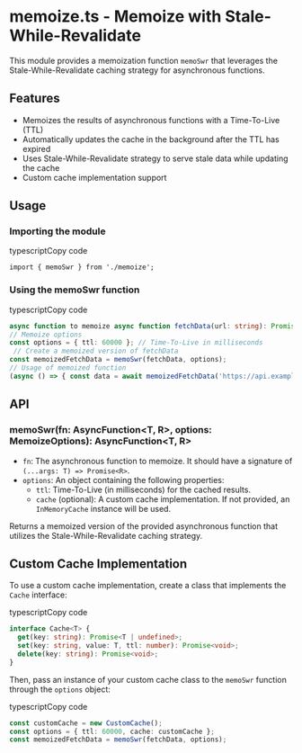 # memoize.ts - Memoize with Stale-While-Revalidate

This module provides a memoization function `memoSwr` that leverages the Stale-While-Revalidate caching strategy for asynchronous functions.

## Features

- Memoizes the results of asynchronous functions with a Time-To-Live (TTL)
- Automatically updates the cache in the background after the TTL has expired
- Uses Stale-While-Revalidate strategy to serve stale data while updating the cache
- Custom cache implementation support

## Usage

### Importing the module

typescriptCopy code

`import { memoSwr } from './memoize';`

### Using the memoSwr function

typescriptCopy code

```typescript
async function to memoize async function fetchData(url: string): Promise<any> { const response = await fetch(url); return response.json(); }
// Memoize options
const options = { ttl: 60000 }; // Time-To-Live in milliseconds
 // Create a memoized version of fetchData
const memoizedFetchData = memoSwr(fetchData, options);
// Usage of memoized function
(async () => { const data = await memoizedFetchData('https://api.example.com/data'); console.log(data); })();
```

## API

### memoSwr(fn: AsyncFunction<T, R>, options: MemoizeOptions): AsyncFunction<T, R>

- `fn`: The asynchronous function to memoize. It should have a signature of `(...args: T) => Promise<R>`.
- `options`: An object containing the following properties:
  - `ttl`: Time-To-Live (in milliseconds) for the cached results.
  - `cache` (optional): A custom cache implementation. If not provided, an `InMemoryCache` instance will be used.

Returns a memoized version of the provided asynchronous function that utilizes the Stale-While-Revalidate caching strategy.

## Custom Cache Implementation

To use a custom cache implementation, create a class that implements the `Cache` interface:

typescriptCopy code

```typescript
interface Cache<T> {
  get(key: string): Promise<T | undefined>;
  set(key: string, value: T, ttl: number): Promise<void>;
  delete(key: string): Promise<void>;
}
```

Then, pass an instance of your custom cache class to the `memoSwr` function through the `options` object:

typescriptCopy code

```typescript
const customCache = new CustomCache();
const options = { ttl: 60000, cache: customCache };
const memoizedFetchData = memoSwr(fetchData, options);
```
